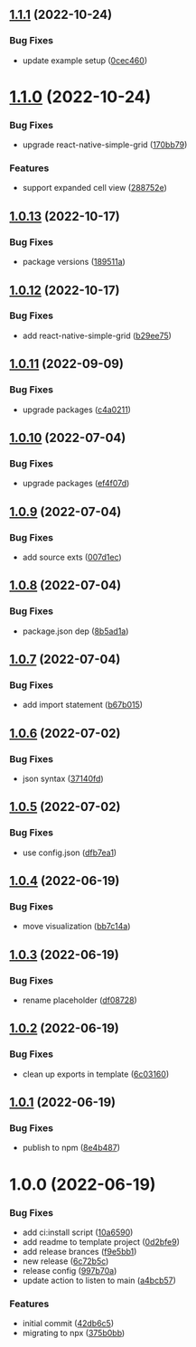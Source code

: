 ## [1.1.1](https://github.com/qlik-oss/carboncopy/compare/v1.1.0...v1.1.1) (2022-10-24)


### Bug Fixes

* update example setup ([0cec460](https://github.com/qlik-oss/carboncopy/commit/0cec460e7839cdc839de2fac40b49b1ffcefdc83))

# [1.1.0](https://github.com/qlik-oss/carboncopy/compare/v1.0.13...v1.1.0) (2022-10-24)


### Bug Fixes

* upgrade react-native-simple-grid ([170bb79](https://github.com/qlik-oss/carboncopy/commit/170bb79ced04d0bc5ed569224e78250f96810ba0))


### Features

* support expanded cell view ([288752e](https://github.com/qlik-oss/carboncopy/commit/288752e52f4fa6de4c92a094f1257c01e894807b))

## [1.0.13](https://github.com/qlik-oss/carboncopy/compare/v1.0.12...v1.0.13) (2022-10-17)


### Bug Fixes

* package versions ([189511a](https://github.com/qlik-oss/carboncopy/commit/189511aec2e9df9673c43740dbba2034ce3050b0))

## [1.0.12](https://github.com/qlik-oss/carboncopy/compare/v1.0.11...v1.0.12) (2022-10-17)


### Bug Fixes

* add react-native-simple-grid ([b29ee75](https://github.com/qlik-oss/carboncopy/commit/b29ee75e767ac54a852355bf03eb1fe572fe6481))

## [1.0.11](https://github.com/qlik-oss/carboncopy/compare/v1.0.10...v1.0.11) (2022-09-09)


### Bug Fixes

* upgrade packages ([c4a0211](https://github.com/qlik-oss/carboncopy/commit/c4a0211a2a65f6cb21b269e4a5fddd31b5c61d4e))

## [1.0.10](https://github.com/qlik-oss/carboncopy/compare/v1.0.9...v1.0.10) (2022-07-04)


### Bug Fixes

* upgrade packages ([ef4f07d](https://github.com/qlik-oss/carboncopy/commit/ef4f07dc7c9844490260920d07829687e75599c1))

## [1.0.9](https://github.com/qlik-oss/carboncopy/compare/v1.0.8...v1.0.9) (2022-07-04)


### Bug Fixes

* add source exts ([007d1ec](https://github.com/qlik-oss/carboncopy/commit/007d1ec1814a157c6083154e440dda61b320590a))

## [1.0.8](https://github.com/qlik-oss/carboncopy/compare/v1.0.7...v1.0.8) (2022-07-04)


### Bug Fixes

* package.json dep ([8b5ad1a](https://github.com/qlik-oss/carboncopy/commit/8b5ad1a92a67646b7fd1e5cc02980d9847fa475c))

## [1.0.7](https://github.com/qlik-oss/carboncopy/compare/v1.0.6...v1.0.7) (2022-07-04)


### Bug Fixes

* add import statement ([b67b015](https://github.com/qlik-oss/carboncopy/commit/b67b0158b1f2c1707543ee6b834463df7bf1f754))

## [1.0.6](https://github.com/qlik-oss/carboncopy/compare/v1.0.5...v1.0.6) (2022-07-02)


### Bug Fixes

* json syntax ([37140fd](https://github.com/qlik-oss/carboncopy/commit/37140fdf488ebe68865da186ffe76b1d5b607a21))

## [1.0.5](https://github.com/qlik-oss/carboncopy/compare/v1.0.4...v1.0.5) (2022-07-02)


### Bug Fixes

* use config.json ([dfb7ea1](https://github.com/qlik-oss/carboncopy/commit/dfb7ea1bd7e515bd341c07d6b0eb1110201789ef))

## [1.0.4](https://github.com/qlik-oss/carboncopy/compare/v1.0.3...v1.0.4) (2022-06-19)


### Bug Fixes

* move visualization ([bb7c14a](https://github.com/qlik-oss/carboncopy/commit/bb7c14a594b940fad5d6ebf40bd97f07e74b1227))

## [1.0.3](https://github.com/qlik-oss/carboncopy/compare/v1.0.2...v1.0.3) (2022-06-19)


### Bug Fixes

* rename placeholder ([df08728](https://github.com/qlik-oss/carboncopy/commit/df08728e8e16ef4b64467b2f2d6f8ab284f5c964))

## [1.0.2](https://github.com/qlik-oss/carboncopy/compare/v1.0.1...v1.0.2) (2022-06-19)


### Bug Fixes

* clean up exports in template ([6c03160](https://github.com/qlik-oss/carboncopy/commit/6c0316033d7bcc876c8db25235567f17a917a9ba))

## [1.0.1](https://github.com/qlik-oss/carboncopy/compare/v1.0.0...v1.0.1) (2022-06-19)


### Bug Fixes

* publish to npm ([8e4b487](https://github.com/qlik-oss/carboncopy/commit/8e4b487a7c782e1e4f0e4f5b2b387ab5dbf4dd78))

# 1.0.0 (2022-06-19)


### Bug Fixes

* add ci:install script ([10a6590](https://github.com/qlik-oss/carboncopy/commit/10a659072798f4e8894fea6853e44c5739365608))
* add readme to template project ([0d2bfe9](https://github.com/qlik-oss/carboncopy/commit/0d2bfe991d533b719841ea2c900de0edf33210e1))
* add release brances ([f9e5bb1](https://github.com/qlik-oss/carboncopy/commit/f9e5bb18919514704f9a829a769338cabb452940))
* new release ([6c72b5c](https://github.com/qlik-oss/carboncopy/commit/6c72b5c3a10cf4144918c9d43decd1065de005de))
* release config ([997b70a](https://github.com/qlik-oss/carboncopy/commit/997b70a11caefed8e0d985f8e7b5bee3cab504e1))
* update action to listen to main ([a4bcb57](https://github.com/qlik-oss/carboncopy/commit/a4bcb573335d2d4c23159903d459b85b52225264))


### Features

* initial commit ([42db6c5](https://github.com/qlik-oss/carboncopy/commit/42db6c5a93f74eda389ba7646f67c043d63cb6e9))
* migrating to npx ([375b0bb](https://github.com/qlik-oss/carboncopy/commit/375b0bb17e81cd0309a41e6942b005b60454b942))
